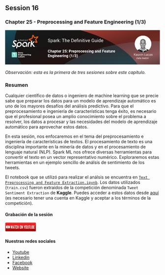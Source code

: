 ## Session 16
### Chapter 25 - Preprocessing and Feature Engineering (1/3)

![Banner Session 16](../../assets/banner_session_16.png)

*Observación: esta es la primera de tres sesiones sobre este capítulo.*

### Resumen
Cualquier científico de datos o ingeniero de machine learning que se precie sabe que preparar los datos para un modelo de aprendizaje automático es uno de los mayores desafíos del análisis predictivo. Para que el preprocesamiento e ingeniería de características tenga éxito, es necesario que el profesional posea un amplio conocimiento sobre el problema a resolver, los datos a procesar y las necesidades del modelo de aprendizaje automático para aprovechar estos datos.

En esta sesión, nos enfocaremos en el tema del preprocesamiento e ingeniería de características de textos. El procesamiento de texto es una disciplina importante en la minería de datos y en el procesamiento de lenguaje natural (NLP). Spark ML nos ofrece diversas herramientas para convertir el texto en un vector representativo numérico. Exploraremos estas herramientas en un ejemplo sencillo de análsis de sentimiento de los tweets.

El notebook que se utilizó para realizar el análsis se encuentra en [`Text Preprocessing and Feature Extraction.ipynb`](Text%20Preprocessing%20and%20Feature%20Extraction.ipynb). Los datos utilizados (`train.csv`) fueron extraídos de la competición denominada `Tweet Sentiment Extraction` de **Kaggle**. Puedes acceder a estos datos desde [aquí](https://www.kaggle.com/competitions/tweet-sentiment-extraction/data) (es necesario tener una cuenta en Kaggle y aceptar a los términos de la competición).

#### Grabación de la sesión
[![Watch Session 16](../../assets/youtube.png)](https://www.youtube.com/watch?v=T2B0ZJlYOqU)


#### Nuestras redes sociales
* [Youtube](https://www.youtube.com/channel/UCqFCoUEvxR23ymmih0GD7mQ?sub_confirmation=1 'Subscríbate al canal')
* [Linkedin](https://www.linkedin.com/company/data-engineering-latam/ 'Síganos en Linkedin')
* [Facebook](https://www.facebook.com/dataengineeringlatam/ 'Síganos en Facebook')
* [Website](https://beacons.ai/dataengineeringlatam 'Nuestro website')

